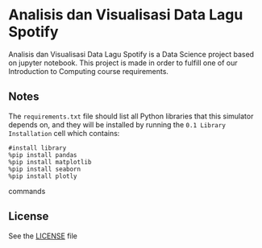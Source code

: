 # Analisis dan Visualisasi Data Lagu Spotify
Analisis dan Visualisasi Data Lagu Spotify is a Data Science project based on jupyter notebook.
This project is made in order to fulfill one of our Introduction to Computing course requirements.

## Notes
The `requirements.txt` file should list all Python libraries that this simulator depends on, and they will be installed by running the `0.1 Library Installation` cell which contains:

```
#install library
%pip install pandas
%pip install matplotlib
%pip install seaborn
%pip install plotly
```
commands

## License
See the [LICENSE](LICENSE) file
